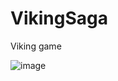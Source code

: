 # VikingSaga
Viking game

![image](https://github.com/Vanderbull/VikingSaga/assets/1743820/7c9d5c92-2a75-4b1b-a0e3-ef60819cde28)

